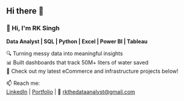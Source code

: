 ## Hi there 👋

### 👋 Hi, I'm RK Singh
**Data Analyst | SQL | Python | Excel | Power BI | Tableau**

🔍 Turning messy data into meaningful insights  
📊 Built dashboards that track 50M+ liters of water saved  
📁 Check out my latest eCommerce and infrastructure projects below!  

📫 Reach me:  
[LinkedIn](https://www.linkedin.com/in/rkthedataanalyst/) | [Portfolio](https://rkthedataanalyst.blogspot.com/) | 📧 rkthedataanalyst@gmail.com
